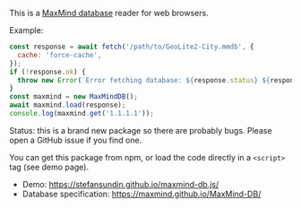 This is a [MaxMind database](https://maxmind.github.io/MaxMind-DB/) reader for web browsers.

Example:

```javascript
const response = await fetch('/path/to/GeoLite2-City.mmdb', {
  cache: 'force-cache',
});
if (!response.ok) {
  throw new Error(`Error fetching database: ${response.status} ${response.statusText}`);
}
const maxmind = new MaxMindDB();
await maxmind.load(response);
console.log(maxmind.get('1.1.1.1'));
```

Status: this is a brand new package so there are probably bugs. Please open a GitHub issue if you find one.

You can get this package from npm, or load the code directly in a `<script>` tag (see demo page).

- Demo: https://stefansundin.github.io/maxmind-db.js/
- Database specification: https://maxmind.github.io/MaxMind-DB/
